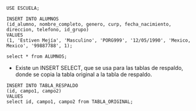 
```
USE ESCUELA;

INSERT INTO ALUMNOS
(id_alumno, nombre_completo, genero, curp, fecha_nacimiento, direccion, telefono, id_grupo)
VALUES
(1, 'Estiven Mejía', 'Masculino', 'PORG999', '12/05/1990', 'Mexico, Mexico', '99887788', 1);

select * from ALUMNOS;
```

- Existe un INSERT SELECT, que se usa para las tablas de respaldo, donde se copia la tabla original a la tabla de respaldo.

```
INSERT INTO TABLA_RESPALDO
(id, campo1, campo2)
VALUES
select id, campo1, campo2 from TABLA_ORIGINAL;
```
